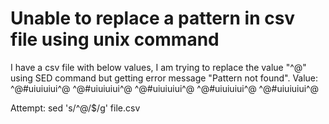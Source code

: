 
# Unable to replace a pattern in csv file using unix command

I have a csv file with below values, I am trying to replace the value "^@" using SED command but getting error message "Pattern not found".
Value:
^@#uiuiuiui^@
^@#uiuiuiui^@
^@#uiuiuiui^@
^@#uiuiuiui^@
^@#uiuiuiui^@

Attempt:
sed 's/^@/$/g' file.csv


        